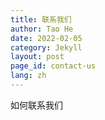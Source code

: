 ```yaml
---
title: 联系我们
author: Tao He
date: 2022-02-05
category: Jekyll
layout: post
page_id: contact-us
lang: zh
---
```


如何联系我们
